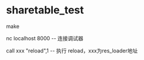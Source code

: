 # sharetable_test

make

nc localhost 8000  -- 连接调试器

call xxx "reload",1   -- 执行 reload，xxx为res_loader地址
